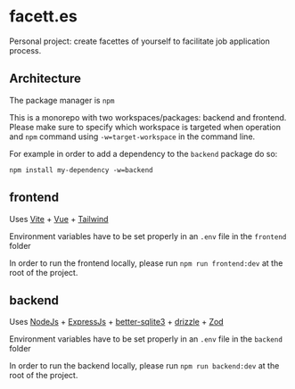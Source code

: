 # facett.es

Personal project: create facettes of yourself to facilitate job application process.

## Architecture

The package manager is `npm`

This is a monorepo with two workspaces/packages: backend and frontend. Please make sure to specify which workspace is targeted when operation and `npm` command using `-w=target-workspace` in the command line.

For example in order to add a dependency to the `backend` package do so:

```
npm install my-dependency -w=backend
```

## frontend

Uses [Vite](https://vitejs.dev) + [Vue](https://vuejs.org/) + [Tailwind](https://tailwindcss.com)

Environment variables have to be set properly in an `.env` file in the `frontend` folder

In order to run the frontend locally, please run `npm run frontend:dev` at the root of the project.

## backend

Uses [NodeJs](https://nodejs.org) + [ExpressJs](http://expressjs.com/) + [better-sqlite3](https://github.com/WiseLibs/better-sqlite3) + [drizzle](https://orm.drizzle.team/) + [Zod](https://zod.dev)

Environment variables have to be set properly in an `.env` file in the `backend` folder

In order to run the backend locally, please run `npm run backend:dev` at the root of the project.